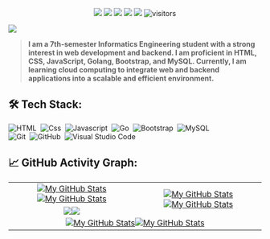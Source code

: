 <p align="center">
    <a href="https://github.com/Ahmadfaisal04/Ahmadfaisal04"><img src="https://img.shields.io/badge/status-updating-brightgreen.svg"></a>
    <a href="https://github.com/python/cpython"><img src="https://img.shields.io/badge/Python-3.11-FF1493.svg"></a>
    <a href="https://github.com/Ahmadfaisal04/Ahmadfaisal04/graphs/contributors"><img src="https://img.shields.io/github/contributors/Ahmadfaisal04/Ahmadfaisal04?color=blue"></a>
    <a href="https://github.com/Ahmadfaisal04"><img src="https://img.shields.io/github/stars/Ahmadfaisal04"></a>
    <a href="https://github.com/Ahmadfaisal04/Ahmadfaisal04/network/members"><img src="https://img.shields.io/github/forks/Ahmadfaisal04/Ahmadfaisal04.svg?color=blue&logo=github"></a>
    <img src="https://visitor-badge.laobi.icu/badge?page_id=Ahmadfaisal04.Ahmadfaisal04" alt="visitors"/>
</p>

[![](./src/header_.png)](#)

> <b>I am a 7th-semester Informatics Engineering student with a strong interest in web development and backend. I am proficient in HTML, CSS, JavaScript, Golang, Bootstrap, and MySQL. Currently, I am learning cloud computing to integrate web and backend applications into a scalable and efficient environment.</b>

## 🛠️ Tech Stack:
![HTML](https://img.shields.io/badge/-Html-555?style=flat&logo=html)&nbsp;
![Css](https://img.shields.io/badge/-Css-555?style=flat&logo=css)&nbsp;
![Javascript](https://img.shields.io/badge/-Javascript-555?style=flat&logo=javascript)&nbsp;
![Go](https://img.shields.io/badge/-Go-555?style=flat&logo=go)&nbsp;
![Bootstrap](https://img.shields.io/badge/-Boostrap-555?style=flat&logo=bootstrap)&nbsp;
![MySQL](https://img.shields.io/badge/-MySQL-555?style=flat&logo=mysql&logoColor=fff)&nbsp;\
![Git](https://img.shields.io/badge/-Git-555?style=flat&logo=git)&nbsp;
![GitHub](https://img.shields.io/badge/-GitHub-555?style=flat&logo=github)&nbsp;
![Visual Studio Code](https://img.shields.io/badge/-Visual%20Studio%20Code-555?style=flat&logo=visual-studio-code&logoColor=007ACC)&nbsp;

## 📈 GitHub Activity Graph:

<table>
    <tr>
        <td align="center"><a href="https://github.com/Ahmadfaisal04#gh-light-mode-only"><img src="https://github-readme-stats.vercel.app/api?username=Ahmadfaisal04&show_icons=true&theme=default&include_all_commits=true#gh-light-mode-only" alt="My GitHub Stats"/></a><a href="https://github.com/Ahmadfaisal04#gh-dark-mode-only"><img src="https://github-readme-stats.vercel.app/api?username=Ahmadfaisal04&show_icons=true&theme=tokyonight&include_all_commits=true#gh-dark-mode-only" alt="My GitHub Stats"/></a></td>
        <td rowspan="2" align="center"><a href="https://github.com/Ahmadfaisal04s#gh-light-mode-only"><img src="https://github-readme-stats.vercel.app/api/top-langs/?username=Ahmadfaisal04&theme=default&langs_count=8#gh-light-mode-only" alt="My GitHub Stats"/></a><a href="https://github.com/Ahmadfaisal04#gh-dark-mode-only"><img src="https://github-readme-stats.vercel.app/api/top-langs/?username=Ahmadfaisal04&theme=tokyonight&langs_count=8#gh-dark-mode-only" alt="My GitHub Stats"/></a></td>
    </tr>
    <tr>
        <td align="center"><a href="https://github.com/Ahmadfaisal04#gh-light-mode-only"><img src="https://github-readme-streak-stats.herokuapp.com/?user=Ahmadfaisal04&theme=default"/></a><a href="https://github.com/Ahmadfaisal04#gh-dark-mode-only"><img src="https://github-readme-streak-stats.herokuapp.com/?user=Ahmadfaisal04&theme=tokyonight"/></a></td>
    </tr>
    <tr>
        <td colspan="2" align="center"><a href="https://github.com/Ahmadfaisal04#gh-light-mode-only"><img src="https://raw.githubusercontent.com/vaibhavvikas/vaibhavvikas/output/github-contribution-grid-snake-default.svg#gh-light-mode-only" alt="My GitHub Stats"/></a><a href="https://github.com/Ahmadfaisal04#gh-dark-mode-only"><img src="https://raw.githubusercontent.com/vaibhavvikas/vaibhavvikas/output/github-contribution-grid-snake-dark.svg#gh-dark-mode-only" alt="My GitHub Stats"/></a></td>
    </tr>
</table>
